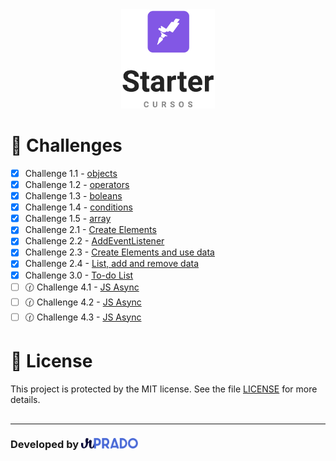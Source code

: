 <div align="center">
    <img alt="Starter" src=".github/logo_starter.png" width="150px" />
</div>

# :rocket: Challenges

- [x] Challenge 1.1 - [objects](src/challenge_1-1)
- [x] Challenge 1.2 - [operators](src/challenge_1-2)
- [x] Challenge 1.3 - [boleans](src/challenge_1-3)
- [x] Challenge 1.4 - [conditions](src/challenge_1-4)
- [x] Challenge 1.5 - [array](src/challenge_1-5)
- [x] Challenge 2.1 - [Create Elements](src/challenge_2-1)
- [x] Challenge 2.2 - [AddEventListener](src/challenge_2-2)
- [x] Challenge 2.3 - [Create Elements and use data](src/challenge_2-3)
- [x] Challenge 2.4 - [List, add and remove data](src/challenge_2-4)
- [x] Challenge 3.0 - [To-do List](src/challenge_3-0)
- [ ] :clock130: Challenge 4.1 - [JS Async](src/challenge_4-1)
- [ ] :clock130: Challenge 4.2 - [JS Async](src/challenge_4-2)
- [ ] :clock130: Challenge 4.3 - [JS Async](src/challenge_4-3)

# :memo: License

This project is protected by the MIT license. See the file [LICENSE](/LICENSE) for more details.

<div style="margin: 30px;"></div>

---

### **Developed by** [<img alt="Logo RPrado" src="https://raw.githubusercontent.com/rpradosilva/rpradosilva/master/.github/logo-rprado.png" width="91px" />](http://rprado.design)
